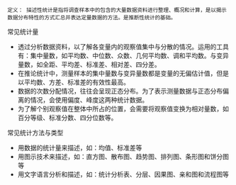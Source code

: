 `定义： 描述性统计是指将调查样本中的包含的大量数据资料进行整理、概况和计算，是以揭示数据分布特性的方式汇总并表达定量数据的方法。是推断性统计的基础。`

常见统计量
* 透过分析数据资料，以了解各变量内的观察值集中与分散的情况。运用的工具有：集中量数，如平均数、中位数、众数、几何平均数、调和平均数。与变异量数，如全距、平均差、标准差、相对差、四分差。
* 在推论统计中，测量样本的集中量数与变异量数都是变量的无偏估计值，但是以平均数、方差、标准差的有效性最高。
* 数据的次数分配情况，往往会呈现正态分布。为了表示测量数据与正态分布偏离的情况，会使用偏度、峰度这两种统计数据。
* 为了解个别观察值在整体中所占的位置，会需要将观察值变换为相对量数，如百分等级、标准分数、四分位数等。

常见统计方法与类型
* 用数据的统计量来描述，如：均值、标准差等
* 用图示技术来描述，如：直方图、散布图、趋势图、排列图、条形图和饼分图等
* 用文字语言分析和描述，如：统计分析表、分层、因果图、亲和图和流程图等
